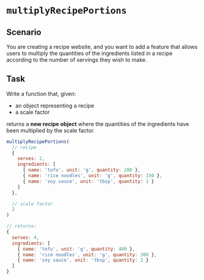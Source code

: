 # `multiplyRecipePortions`

##  Scenario

You are creating a recipe website, and you want to add a feature that allows users to multiply the quantities of the ingredients listed in a recipe according to the number of servings they wish to make.

## Task

Write a function that, given:
- an object representing a recipe
- a scale factor

returns a **new recipe object** where the quantities of the ingredients have been multiplied by the scale factor. 

```js
multiplyRecipePortions(
  // recipe
  {
    serves: 2,
    ingredients: [
      { name: 'tofu', unit: 'g', quantity: 200 },
      { name: 'rice noodles', unit: 'g', quantity: 150 },
      { name: 'soy sauce', unit: 'tbsp', quantity: 1 }
    ]
  },

  // scale factor
  2
)  

// returns:
{
  serves: 4,
  ingredients: [
    { name: 'tofu', unit: 'g', quantity: 400 },
    { name: 'rice noodles', unit: 'g', quantity: 300 },
    { name: 'soy sauce', unit: 'tbsp', quantity: 2 }
  ]
}
```